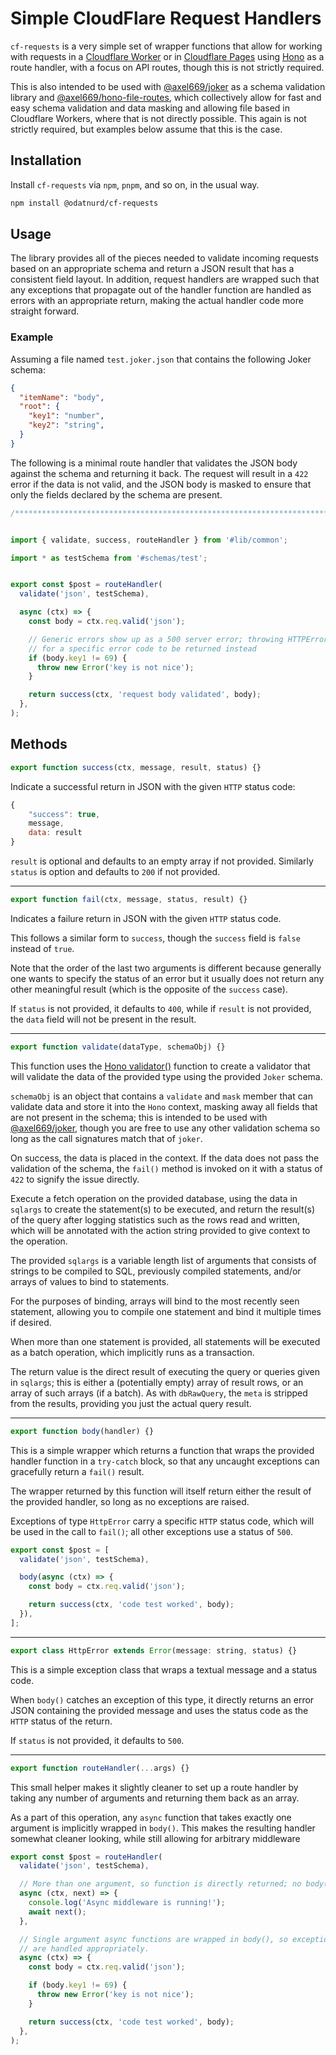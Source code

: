 # Simple CloudFlare Request Handlers

`cf-requests` is a very simple set of wrapper functions that allow for working
with requests in a
[Cloudflare Worker](https://developers.cloudflare.com/workers/) or in
[Cloudflare Pages](https://developers.cloudflare.com/pages/) using
[Hono](https://hono.dev/) as a route handler, with a focus on API routes,
though this is not strictly required.

This is also intended to be used with
[@axel669/joker](https://www.npmjs.com/package/@axel669/joker) as a schema
validation library and
[@axel669/hono-file-routes](https://www.npmjs.com/package/@axel669/hono-file-routes),
which collectively allow for fast and easy schema validation and data masking
and allowing file based in Cloudflare Workers, where that is not directly
possible. This again is not strictly required, but examples below assume that
this is the case.


## Installation

Install `cf-requests` via `npm`, `pnpm`, and so on, in the usual way.

```sh
npm install @odatnurd/cf-requests
```

## Usage

The library provides all of the pieces needed to validate incoming requests
based on an appropriate schema and return a JSON result that has a consistent
field layout. In addition, request handlers are wrapped such that any
exceptions that propagate out of the handler function are handled as errors
with an appropriate return, making the actual handler code more straight
forward.

### Example

Assuming a file named `test.joker.json` that contains the following Joker
schema:

```json
{
  "itemName": "body",
  "root": {
    "key1": "number",
    "key2": "string",
  }
}
```

The following is a minimal route handler that validates the JSON body against
the schema and returning it back. The request will result in a `422` error if
the data is not valid, and the JSON body is masked to ensure that only the
fields declared by the schema are present.


```js
/******************************************************************************/


import { validate, success, routeHandler } from '#lib/common';

import * as testSchema from '#schemas/test';


export const $post = routeHandler(
  validate('json', testSchema),

  async (ctx) => {
    const body = ctx.req.valid('json');

    // Generic errors show up as a 500 server error; throwing HTTPError allows
    // for a specific error code to be returned instead
    if (body.key1 != 69) {
      throw new Error('key is not nice');
    }

    return success(ctx, 'request body validated', body);
  },
);

```

## Methods

```js
export function success(ctx, message, result, status) {}
```

Indicate a successful return in JSON with the given `HTTP` status code:

```js
{
    "success": true,
    message,
    data: result
}
```

`result` is optional and defaults to an empty array if not provided. Similarly
`status` is option and defaults to `200` if not provided.

---

```js
export function fail(ctx, message, status, result) {}
```

Indicates a failure return in JSON with the given `HTTP` status code.

This follows a similar form to `success`, though the `success` field is `false`
instead of `true`.

Note that the order of the last two arguments is different because generally
one wants to specify the status of an error but it usually does not return any
other meaningful result (which is the opposite of the `success` case).

If `status` is not provided, it defaults to `400`, while if `result` is not
provided, the `data` field will not be present in the result.

---

```js
export function validate(dataType, schemaObj) {}
```

This function uses the [Hono validator()](https://hono.dev/docs/guides/validation)
function to create a validator that will validate the data of the provided type
using the provided `Joker` schema.

`schemaObj` is an object that contains a `validate` and `mask` member that can
validate data and store it into the `Hono` context, masking away all fields that
are not present in the schema; this is intended to be used with
[@axel669/joker](https://www.npmjs.com/package/@axel669/joker), though you are
free to use any other validation schema so long as the call signatures match
that of `joker`.

On success, the data is placed in the context. If the data does not pass the
validation of the schema, the `fail()` method is invoked on it with a status of
`422` to signify the issue directly.

Execute a fetch operation on the provided database, using the data in `sqlargs`
to create the statement(s) to be executed, and return the result(s) of the
query after logging statistics such as the rows read and written, which will be
annotated with the action string provided to give context to the operation.

The provided `sqlargs` is a variable length list of arguments that consists of
strings to be compiled to SQL, previously compiled statements, and/or arrays of
values to bind to statements.

For the purposes of binding, arrays will bind to the most recently seen
statement, allowing you to compile one statement and bind it multiple times if
desired.

When more than one statement is provided, all statements will be executed as a
batch operation, which implicitly runs as a transaction.

The return value is the direct result of executing the query or queries given
in `sqlargs`; this is either a (potentially empty) array of result rows, or an
array of such arrays (if a batch). As with `dbRawQuery`, the `meta` is stripped
from the results, providing you just the actual query result.

---

```js
export function body(handler) {}
```

This is a simple wrapper which returns a function that wraps the provided
handler function in a `try-catch` block, so that any uncaught exceptions can
gracefully return a `fail()` result.

The wrapper returned by this function will itself return either the result of
the provided handler, so long as no exceptions are raised.

Exceptions of type `HttpError` carry a specific `HTTP` status code, which will
be used in the call to `fail()`; all other exceptions use a status of `500`.

```js
export const $post = [
  validate('json', testSchema),

  body(async (ctx) => {
    const body = ctx.req.valid('json');

    return success(ctx, 'code test worked', body);
  }),
];
```

---

```js
export class HttpError extends Error(message: string, status) {}
```

This is a simple exception class that wraps a textual message and a status code.

When `body()` catches an exception of this type, it directly returns an error
JSON containing the provided message and uses the status code as the `HTTP`
status of the return.

If `status` is not provided, it defaults to `500`.

---

```js
export function routeHandler(...args) {}
```

This small helper makes it slightly cleaner to set up a route handler by taking
any number of arguments and returning them back as an array.

As a part of this operation, any `async` function that takes exactly one argument
is implicitly wrapped in `body()`. This makes the resulting handler somewhat
cleaner looking, while still allowing for arbitrary middleware

```js
export const $post = routeHandler(
  validate('json', testSchema),

  // More than one argument, so function is directly returned; no body() call.
  async (ctx, next) => {
    console.log('Async middleware is running!');
    await next();
  },

  // Single argument async functions are wrapped in body(), so exceptions raised
  // are handled appropriately.
  async (ctx) => {
    const body = ctx.req.valid('json');

    if (body.key1 != 69) {
      throw new Error('key is not nice');
    }

    return success(ctx, 'code test worked', body);
  },
);
```
